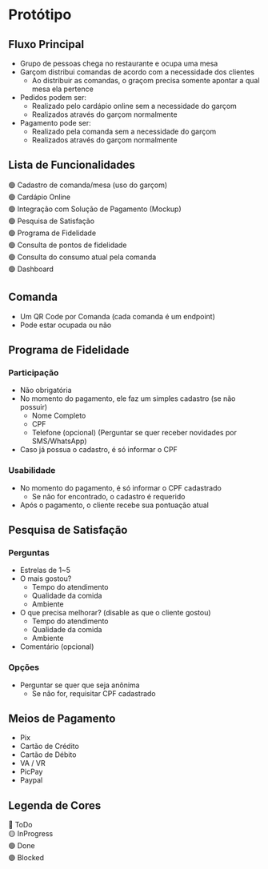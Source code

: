 # Protótipo

## Fluxo Principal

* Grupo de pessoas chega no restaurante e ocupa uma mesa
* Garçom distribui comandas de acordo com a necessidade dos clientes
  * Ao distribuir as comandas, o graçom precisa somente apontar a qual mesa ela pertence
* Pedidos podem ser:
  * Realizado pelo cardápio online sem a necessidade do garçom
  * Realizados através do garçom normalmente
* Pagamento pode ser:
  * Realizado pela comanda sem a necessidade do garçom
  * Realizados através do garçom normalmente

## Lista de Funcionalidades

:green_circle: Cadastro de comanda/mesa (uso do garçom)  
:green_circle: Cardápio Online  
:green_circle: Integração com Solução de Pagamento (Mockup)  
:green_circle: Pesquisa de Satisfação  
:green_circle: Programa de Fidelidade  
:green_circle: Consulta de pontos de fidelidade  
:green_circle: Consulta do consumo atual pela comanda  
:green_circle: Dashboard

## Comanda

* Um QR Code por Comanda (cada comanda é um endpoint)  
* Pode estar ocupada ou não

## Programa de Fidelidade

### Participação

* Não obrigatória
* No momento do pagamento, ele faz um simples cadastro (se não possuir)
  * Nome Completo
  * CPF
  * Telefone (opcional) (Perguntar se quer receber novidades por SMS/WhatsApp)
* Caso já possua o cadastro, é só informar o CPF

### Usabilidade

* No momento do pagamento, é só informar o CPF cadastrado
  * Se não for encontrado, o cadastro é requerido
* Após o pagamento, o cliente recebe sua pontuação atual

## Pesquisa de Satisfação

### Perguntas

* Estrelas de 1~5
* O mais gostou?
  * Tempo do atendimento
  * Qualidade da comida
  * Ambiente
* O que precisa melhorar? (disable as que o cliente gostou)
  * Tempo do atendimento
  * Qualidade da comida
  * Ambiente
* Comentário (opcional)

### Opções

* Perguntar se quer que seja anônima
  * Se não for, requisitar CPF cadastrado

## Meios de Pagamento

* Pix
* Cartão de Crédito
* Cartão de Débito
* VA / VR
* PicPay
* Paypal

## Legenda de Cores

:red_circle: ToDo  
:yellow_circle: InProgress  
:green_circle: Done  
:purple_circle: Blocked
